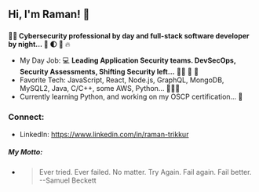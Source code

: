 ## Hi, I'm Raman! 👋
###
**:closed_lock_with_key::beginner: Cybersecurity professional by day and full-stack software developer by night... :bust_in_silhouette: :first_quarter_moon: :japanese_goblin:** 🔥 

- My Day Job: 💻 **Leading Application Security teams. DevSecOps, Security Assessments, Shifting Security left...** :guardsman: :office: :briefcase: 
- Favorite Tech: JavaScript, React, Node.js, GraphQL, MongoDB, MySQL2, Java, C/C++, some AWS, Python... :dizzy::monkey::sparkles: 
- Currently learning Python, and working on my OSCP certification... :book:

### Connect:
- LinkedIn: https://www.linkedin.com/in/raman-trikkur

##### My Motto:
- <blockquote> Ever tried. Ever failed. No matter. Try Again. Fail again. Fail better. --Samuel Beckett <br/> </blockquote>
